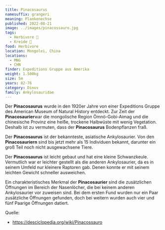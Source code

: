 ```yaml
---
title: Pinacosaurus
namesuffix: grangeri
meaning: Plankenechse
published: 2022-08-21
image: ../images/pinacossauro.jpg
tags:
  - Herbivore 🌿
  - Kreide 🦴
food: Herbivore
location: Mongolei, China
locations:
  - MNG
  - CHN
finder: Expeditions Gruppe aus Amerika
weight: 1.500kg
size: 5m
years: 82-76
category: Dinos
family: Ankylosauridae
---
```

Der **Pinacosaurus** wurde in den 1920er Jahre von einer Expeditions Gruppe des American Museum of Natural History entdeckt. Zur Zeit der **Pinacosaurier**war die mongolische Region Ömnö-Gobi-Aimag und die chinesische Provinz eine heiße, trockene Halbwüste mit wenig Vegetation. Deshalb ist zu vermuten, dass der **Pinacosaurus** Bodenpflanzen fraß.

Der **Pinacosaurus** ist der bekannteste, asiatische Ankylosaurier. Von den **Pinacosauriern** sind bis jetzt mehr als 15 Individuen bekannt, darunter ein groß Teil noch nicht ausgewachsene Tiere.

Der **Pinacosaurus** ist leicht gebaut und hat eine kleine Schwanzkeule. Vermutlich war er leichter gestellt als die anderen Ankylosaurier, da es in seinem Umfeld nur kleinere Raptoren gab. Denen konnte er mit seinem leichten Gewicht schneller ausweichen.

Ein charakteristisches  Merkmal der **Pinacosaurier** sind die zusätzlichen Öffnungen im Bereich der Nasenlöcher, die bei keinem anderen Ankylosaurier vor zuweisen sind. Bei dem ersten Fund wurden nur ein Paar zusätzliche Öffnungen gefunden, doch bei weitern wurden auch vier und fünf Paarige Öffnungen datiert.

Quelle:

* <https://desciclopedia.org/wiki/Pinacossauro>
